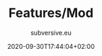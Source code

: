 ---
title: "Features/Mod"
author: subversive.eu
ShowToc: true
draft: false
categories:
 - Using
date: 2020-09-30T17:44:04+02:00
---